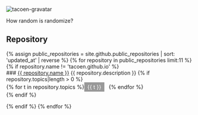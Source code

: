 ![tacoen-gravatar](https://www.gravatar.com/avatar/5f0a9777b6e3d0a462c6645dd1191b34?s=200)

How random is randomize?

## Repository
<div class='cards'>
{% assign public_repositories = site.github.public_repositories | sort: 'updated_at' | reverse %}
{% for repository in public_repositories limit:11 %}
{% if repository.name != 'tacoen.github.io' %}

<div>
### <a href='{{ repository.html_url }}'>{{ repository.name }}</a>
{{ repository.description }}
{% if repository.topics|length > 0 %}
<div class='topic-list'>{% for t in repository.topics %}<span class='topic'>{{ t }}</span> {% endfor %}</div>
{% endif %}
</div>

{% endif %}
{% endfor %}


<style type="text/css" rel="stylesheet">
 .cards { display: plex; }
 .cards > div { display: plex; }
.topic-list { display: block; font-size: .9rem; }
.topic { color: #fff; background: #999; display:inline-block; margin-right: .5rem; padding: .25rem .5rem; }
</style>
